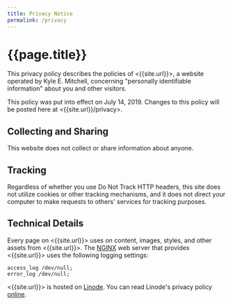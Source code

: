 ```yaml
---
title: Privacy Notice
permalink: /privacy
---
```


# {{page.title}}

This privacy policy describes the policies of <{{site.url}}>, a website operated by Kyle E. Mitchell, concerning "personally identifiable information" about you and other visitors.

This policy was put into effect on July 14, 2019.  Changes to this policy will be posted here at <{{site.url}}/privacy>.

## Collecting and Sharing

This website does not collect or share information about anyone.

## Tracking

Regardless of whether you use Do Not Track HTTP headers, this site does not utilize cookies or other tracking mechanisms, and it does not direct your computer to make requests to others' services for tracking purposes.

## Technical Details

Every page on <{{site.url}}> uses on content, images, styles, and other assets from <{{site.url}}>.  The [NGINX](https://nginx.com) web server that provides <{{site.url}}> uses the following logging settings: 

```nginx
access_log /dev/null;
error_log /dev/null;
```

<{{site.url}}> is hosted on [Linode](https://www.linode.com).  You can read Linode's privacy policy [online](https://www.linode.com/privacy).

